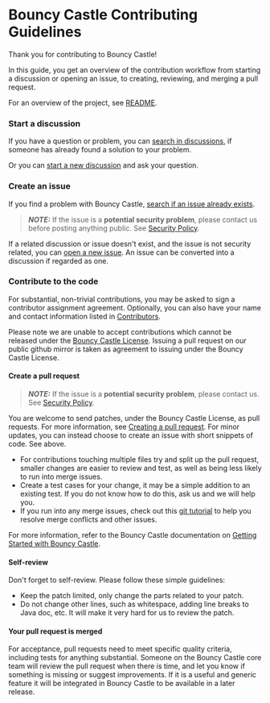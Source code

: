 # Bouncy Castle Contributing Guidelines <!-- omit in toc -->

Thank you for contributing to Bouncy Castle!

In this guide, you get an overview of the contribution workflow from starting a discussion or opening an issue, to creating, reviewing, and merging a pull request.

For an overview of the project, see [README](README.md). 

### Start a discussion
If you have a question or problem, you can [search in discussions](../../discussions), if someone has already found a solution to your problem. 

Or you can [start a new discussion](../../discussions/new/choose) and ask your question. 

### Create an issue

If you find a problem with Bouncy Castle, [search if an issue already exists](../../issues).

> **_NOTE:_**  If the issue is a __potential security problem__, please contact us
before posting anything public. See [Security Policy](SECURITY.md).

If a related discussion or issue doesn't exist, and the issue is not security related, you can [open a new issue](../../issues/new/choose). An issue can be converted into a discussion if regarded as one.

### Contribute to the code

For substantial, non-trivial contributions, you may be asked to sign a contributor assignment agreement. Optionally, you can also have your name and contact information listed in [Contributors](https://www.bouncycastle.org/contributors.html). 

Please note we are unable to accept contributions which cannot be released under the [Bouncy Castle License](https://www.bouncycastle.org/licence.html). Issuing a pull request on our public github mirror is taken as agreement to issuing under the Bouncy Castle License.

#### Create a pull request

> **_NOTE:_**  If the issue is a __potential security problem__, please contact us. See [Security Policy](SECURITY.md).

You are welcome to send patches, under the Bouncy Castle License, as pull requests. For more information, see [Creating a pull request](https://docs.github.com/en/pull-requests/collaborating-with-pull-requests/proposing-changes-to-your-work-with-pull-requests/creating-a-pull-request). For minor updates, you can instead choose to create an issue with short snippets of code. See above.

* For contributions touching multiple files try and split up the pull request, smaller changes are easier to review and test, as well as being less likely to run into merge issues.
* Create a test cases for your change, it may be a simple addition to an existing test. If you do not know how to do this, ask us and we will help you. 
* If you run into any merge issues, check out this [git tutorial](https://github.com/skills/resolve-merge-conflicts) to help you resolve merge conflicts and other issues.

For more information, refer to the Bouncy Castle documentation on [Getting Started with Bouncy Castle](https://doc.primekey.com/bouncycastle/introduction#Introduction-GettingStartedwithBouncyCastle).

#### Self-review

Don't forget to self-review. Please follow these simple guidelines:
* Keep the patch limited, only change the parts related to your patch. 
* Do not change other lines, such as whitespace, adding line breaks to Java doc, etc. It will make it very hard for us to review the patch.


#### Your pull request is merged

For acceptance, pull requests need to meet specific quality criteria, including tests for anything substantial. Someone on the Bouncy Castle core team will review the pull request when there is time, and let you know if something is missing or suggest improvements. If it is a useful and generic feature it will be integrated in Bouncy Castle to be available in a later release.
